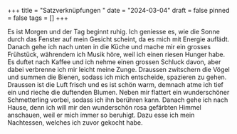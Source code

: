 +++
title = "Satzverknüpfungen "
date = "2024-03-04"
draft = false
pinned = false
tags = []
+++


Es ist Morgen und der Tag beginnt ruhig. Ich geniesse es, wie die Sonne durch das Fenster auf mein Gesicht scheint, da es mich mit Energie auflädt. Danach gehe ich nach unten in die Küche und mache mir ein grosses Frühstück, währendem ich Musik höre, weil ich einen riesen Hunger habe. Es duftet nach Kaffee und ich nehme einen grossen Schluck davon, aber dabei verbrenne ich mir leicht meine Zunge. Draussen zwitschern die Vögel und summen die Bienen, sodass ich mich entscheide, spazieren zu gehen. Draussen ist die Luft frisch und es ist schön warm, demnach atme ich tief ein und rieche die duftenden Blumen. Neben mir flattert ein wunderschöner Schmetterling vorbei, sodass ich ihn berühren kann. Danach gehe ich nach Hause, denn ich will mir den wunderschön rosa gefärbten Himmel anschauen, weil er mich immer so beruhigt. Dazu esse ich mein Nachtessen, welches ich zuvor gekocht habe.